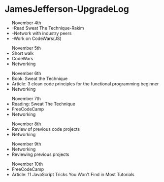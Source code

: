 # JamesJefferson-UpgradeLog


<ul> November 4th
  <li>-Read Sweat The Technique-Rakim</li>
  <li>-Network with industry peers</li>
<li>-Work on CodeWars(JS)</li>
</ul>
 <ul> November 5th
  <li> Short walk </li>
  <li> CodeWars </li>
  <li> Networking </li>
  </ul>
<ul>November 6th
  <li> Book: Sweat the Technique </li>
  <li> Article: 3 clean code principles for the functional programming beginner </li>
  <li> Networking </li>
  </ul>
<ul> November 7th
  <li> Reading: Sweat The Technique </li>
  <li> FreeCodeCamp </li>
  <li> Networking </li>
  </ul>
  <ul> November 8th
  <li> Review of previous code projects </li>
  <li> Networking </li>
  </ul>
  <ul> November 9th
  <li>Networking</li>
  <li>Reviewing previous projects</li>
</ul>
<ul> November 10th
  <li>FreeCodeCamp</li>
  <li>Article: 11 JavaScript Tricks You Won't Find in Most Tutorials</li>
</ul>

